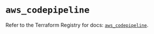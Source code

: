 # `aws_codepipeline`

Refer to the Terraform Registry for docs: [`aws_codepipeline`](https://registry.terraform.io/providers/hashicorp/aws/5.94.0/docs/resources/codepipeline).
